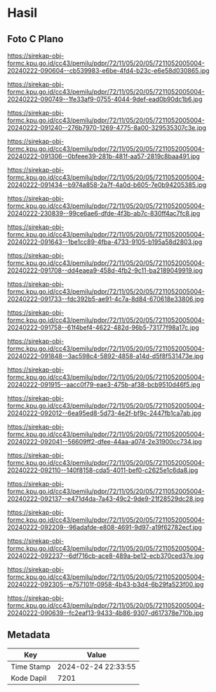 # Hasil

## Foto C Plano

https://sirekap-obj-formc.kpu.go.id/cc43/pemilu/pdpr/72/11/05/20/05/7211052005004-20240222-090604--cb539983-e6be-4fd4-b23c-e6e58d030865.jpg

https://sirekap-obj-formc.kpu.go.id/cc43/pemilu/pdpr/72/11/05/20/05/7211052005004-20240222-090749--1fe33af9-0755-4044-9def-ead0b90dc1b6.jpg

https://sirekap-obj-formc.kpu.go.id/cc43/pemilu/pdpr/72/11/05/20/05/7211052005004-20240222-091240--276b7970-1269-4775-8a00-329535307c3e.jpg

https://sirekap-obj-formc.kpu.go.id/cc43/pemilu/pdpr/72/11/05/20/05/7211052005004-20240222-091306--0bfeee39-281b-481f-aa57-2819c8baa491.jpg

https://sirekap-obj-formc.kpu.go.id/cc43/pemilu/pdpr/72/11/05/20/05/7211052005004-20240222-091434--b974a858-2a7f-4a0d-b605-7e0b94205385.jpg

https://sirekap-obj-formc.kpu.go.id/cc43/pemilu/pdpr/72/11/05/20/05/7211052005004-20240222-230839--99ce6ae6-dfde-4f3b-ab7c-830ff4ac7fc8.jpg

https://sirekap-obj-formc.kpu.go.id/cc43/pemilu/pdpr/72/11/05/20/05/7211052005004-20240222-091643--1be1cc89-4fba-4733-9105-b195a58d2803.jpg

https://sirekap-obj-formc.kpu.go.id/cc43/pemilu/pdpr/72/11/05/20/05/7211052005004-20240222-091708--dd4eaea9-458d-4fb2-9c11-ba2189049919.jpg

https://sirekap-obj-formc.kpu.go.id/cc43/pemilu/pdpr/72/11/05/20/05/7211052005004-20240222-091733--fdc392b5-ae91-4c7a-8d84-670618e33806.jpg

https://sirekap-obj-formc.kpu.go.id/cc43/pemilu/pdpr/72/11/05/20/05/7211052005004-20240222-091758--61f4bef4-4622-482d-96b5-73177f98a17c.jpg

https://sirekap-obj-formc.kpu.go.id/cc43/pemilu/pdpr/72/11/05/20/05/7211052005004-20240222-091848--3ac598c4-5892-4858-a14d-d5f8f531473e.jpg

https://sirekap-obj-formc.kpu.go.id/cc43/pemilu/pdpr/72/11/05/20/05/7211052005004-20240222-091915--aacc0f79-eae3-475b-af38-bcb9510d46f5.jpg

https://sirekap-obj-formc.kpu.go.id/cc43/pemilu/pdpr/72/11/05/20/05/7211052005004-20240222-092012--6ea95ed8-5d73-4e2f-bf9c-2447fb1ca7ab.jpg

https://sirekap-obj-formc.kpu.go.id/cc43/pemilu/pdpr/72/11/05/20/05/7211052005004-20240222-092041--56609ff2-dfee-44aa-a074-2e31900cc734.jpg

https://sirekap-obj-formc.kpu.go.id/cc43/pemilu/pdpr/72/11/05/20/05/7211052005004-20240222-092110--140f8158-cda5-4011-bef0-c2625e1c6da8.jpg

https://sirekap-obj-formc.kpu.go.id/cc43/pemilu/pdpr/72/11/05/20/05/7211052005004-20240222-092137--e471d4da-7a43-49c2-9de9-21f28529dc28.jpg

https://sirekap-obj-formc.kpu.go.id/cc43/pemilu/pdpr/72/11/05/20/05/7211052005004-20240222-092209--96adafde-e808-4691-9d97-a19f62782ecf.jpg

https://sirekap-obj-formc.kpu.go.id/cc43/pemilu/pdpr/72/11/05/20/05/7211052005004-20240222-092237--6df716cb-ace8-489a-be12-ecb370ced37e.jpg

https://sirekap-obj-formc.kpu.go.id/cc43/pemilu/pdpr/72/11/05/20/05/7211052005004-20240222-092305--e757101f-0958-4b43-b3d4-6b29fa523f00.jpg

https://sirekap-obj-formc.kpu.go.id/cc43/pemilu/pdpr/72/11/05/20/05/7211052005004-20240222-090639--fc2eaf13-9433-4b86-9307-d617378e710b.jpg


## Metadata

| Key        | Value               |
| ---------- | ------------------- |
| Time Stamp | 2024-02-24 22:33:55 |
| Kode Dapil | 7201                |



